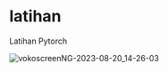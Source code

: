 # latihan
Latihan Pytorch

![vokoscreenNG-2023-08-20_14-26-03](https://github.com/hendrimardani/latihan/assets/49816104/2ac5d42d-3409-4649-9422-4082e521af05)
